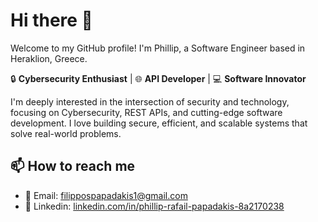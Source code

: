 # Hi there 👋

Welcome to my GitHub profile! I'm Phillip, a Software Engineer based in Heraklion, Greece.

🔒 **Cybersecurity Enthusiast** | 🌐 **API Developer** | 💻 **Software Innovator**

I'm deeply interested in the intersection of security and technology, focusing on Cybersecurity, REST APIs, and cutting-edge software development. I love building secure, efficient, and scalable systems that solve real-world problems.

## 📫 How to reach me
- 📧 Email: [filippospapadakis1@gmail.com](mailto:filippospapadakis1@gmail.com)
- 💼 Linkedin: [linkedin.com/in/phillip-rafail-papadakis-8a2170238](https://www.linkedin.com/in/phillip-rafail-papadakis-8a2170238)
